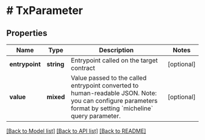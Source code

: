# # TxParameter

## Properties

Name | Type | Description | Notes
------------ | ------------- | ------------- | -------------
**entrypoint** | **string** | Entrypoint called on the target contract | [optional]
**value** | **mixed** | Value passed to the called entrypoint converted to human-readable JSON. Note: you can configure parameters format by setting &#x60;micheline&#x60; query parameter. | [optional]

[[Back to Model list]](../../README.md#models) [[Back to API list]](../../README.md#endpoints) [[Back to README]](../../README.md)
